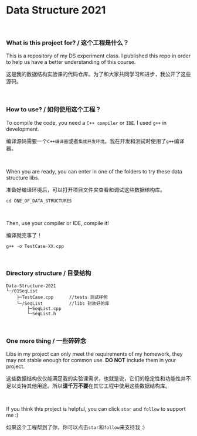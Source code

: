 # Data Structure 2021

<br>

### What is this project for? / 这个工程是什么？

This is a repository of my DS experiment class. I published this repo in order to help us have a better understanding of this course.

这是我的数据结构实验课的代码仓库。为了和大家共同学习和进步，我公开了这些源码。

<br>

### How to use? / 如何使用这个工程？

To compile the code, you need a `C++ compiler` or `IDE`. I used `g++` in development.

编译源码需要一个`C++编译器`或者`集成开发环境`。我在开发和测试时使用了`g++`编译器。

<br>

When you are ready, you can enter in one of the folders to try these data structure libs.

准备好编译环境后，可以打开项目文件夹查看和调试这些数据结构库。

```shell
cd ONE_OF_DATA_STRUCTURES
```

<br>

Then, use your compiler or IDE, compile it!

编译就完事了！

```shell
g++ -o TestCase-XX.cpp
```

<br>

### Directory structure / 目录结构

```
Data-Structure-2021
└─/01SeqList
	├─TestCase.cpp		//tests 测试样例
    └─/SeqList			//libs 封装好的库
    	├─SeqList.cpp
    	└─SeqList.h
```

<br>

### One more thing / 一些碎碎念

Libs in my project can only meet the requirements of my homework, they may not stable enough for common use. **DO NOT** include them in your project.

这些数据结构仅仅能满足我的实验课需求，也就是说，它们的稳定性和功能性并不足以支持其他用途。所以**请千万不要**在其它工程中使用这些数据结构库。

<br>

If you think this project is helpful, you can click `star` and `follow` to support me :)

如果这个工程帮到了你，你可以点击`star`和`follow`来支持我 :)